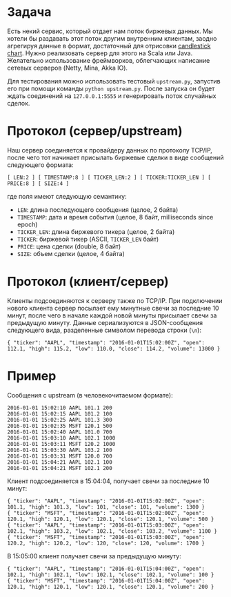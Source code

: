 # Задача

Есть некий сервис, который отдает нам поток биржевых данных. Мы хотели бы раздавать этот поток
другим внутренним клиентам, заодно агрегируя данные в формат, достаточный для отрисовки
[candlestick chart](https://en.wikipedia.org/wiki/Candlestick_chart). Нужно реализовать сервер для этого
на Scala или Java. Желательно использование фреймворков, облегчающих написание сетевых
серверов (Netty, Mina, Akka IO).

Для тестирования можно использовать тестовый `upstream.py`, запустив его при помощи
команды `python upstream.py`. После запуска он будет ждать соединений на `127.0.0.1:5555`
и генерировать поток случайных сделок.

# Протокол (сервер/upstream)

Наш сервер соединяется к провайдеру данных по протоколу TCP/IP, после чего тот начинает присылать
биржевые сделки в виде сообщений следующего формата:

    [ LEN:2 ] [ TIMESTAMP:8 ] [ TICKER_LEN:2 ] [ TICKER:TICKER_LEN ] [ PRICE:8 ] [ SIZE:4 ]

где поля имеют следующую семантику:

  * `LEN`: длина последующего сообщения (целое, 2 байта)
  * `TIMESTAMP`: дата и время события (целое, 8 байт, milliseconds since epoch)
  * `TICKER_LEN`: длина биржевого тикера (целое, 2 байта)
  * `TICKER`: биржевой тикер (ASCII, `TICKER_LEN` байт)
  * `PRICE`: цена сделки (double, 8 байт)
  * `SIZE`: объем сделки (целое, 4 байта)

# Протокол (клиент/сервер)

Клиенты подсоединяются к серверу также по TCP/IP. При подключении нового клиента сервер посылает ему
минутные свечи за последние 10 минут, после чего в начале каждой новой минуты присылает свечи
за предыдущую минуту. Данные сериализуются в JSON-сообщения следующего вида, разделенные символом
перевода строки (`\n`):

    { "ticker": "AAPL", "timestamp": "2016-01-01T15:02:00Z", "open": 112.1, "high": 115.2, "low": 110.0, "close": 114.2, "volume": 13000 }

# Пример

Сообщения c upstream (в человекочитаемом формате):

    2016-01-01 15:02:10 AAPL 101.1 200
    2016-01-01 15:02:15 AAPL 101.2 100
    2016-01-01 15:02:25 AAPL 101.3 300
    2016-01-01 15:02:35 MSFT 120.1 500
    2016-01-01 15:02:40 AAPL 101.0 700
    2016-01-01 15:03:10 AAPL 102.1 1000
    2016-01-01 15:03:11 MSFT 120.2 1000
    2016-01-01 15:03:30 AAPL 103.2 100
    2016-01-01 15:03:31 MSFT 120.0 700
    2016-01-01 15:04:21 AAPL 102.1 100
    2016-01-01 15:04:21 MSFT 102.1 200

Клиент подсоединяется в 15:04:04, получает свечи за последние 10 минут:

    { "ticker": "AAPL", "timestamp": "2016-01-01T15:02:00Z", "open": 101.1, "high": 101.3, "low": 101, "close": 101, "volume": 1300 }
    { "ticker": "MSFT", "timestamp": "2016-01-01T15:02:00Z", "open": 120.1, "high": 120.1, "low": 120.1, "close": 120.1, "volume": 500 }
    { "ticker": "AAPL", "timestamp": "2016-01-01T15:03:00Z", "open": 102.1, "high": 103.2, "low": 102.1, "close": 103.2, "volume": 1100 }
    { "ticker": "MSFT", "timestamp": "2016-01-01T15:03:00Z", "open": 120.2, "high": 120.2, "low": 120, "close": 120, "volume": 1700 }

В 15:05:00 клиент получает свечи за предыдущую минуту:

    { "ticker": "AAPL", "timestamp": "2016-01-01T15:04:00Z", "open": 102.1, "high": 102.1, "low": 102.1, "close": 102.1, "volume": 100 }
    { "ticker": "MSFT", "timestamp": "2016-01-01T15:04:00Z", "open": 120.1, "high": 120.1, "low": 120.1, "close": 120.1, "volume": 200 }